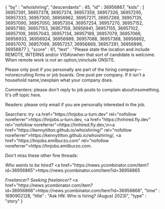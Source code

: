 {
  "by" : "whoishiring",
  "descendants" : 45,
  "id" : 36956867,
  "kids" : [ 36957391, 36957378, 36957374, 36957359, 36957326, 36957295, 36957333, 36957300, 36956962, 36957271, 36957289, 36957135, 36957090, 36957050, 36957304, 36957254, 36957270, 36957152, 36957180, 36957153, 36957159, 36956941, 36957155, 36957102, 36957109, 36957043, 36957134, 36957189, 36957079, 36957066, 36956933, 36956924, 36956989, 36957088, 36957388, 36956892, 36957070, 36957099, 36957257, 36956869, 36957291, 36956896, 36956877 ],
  "score" : 61,
  "text" : "Please state the location and include REMOTE, INTERNS and&#x2F;or VISA\nwhen that sort of candidate is welcome. When remote work is <i>not</i> an option,\ninclude ONSITE.<p>Please only post if you personally are part of the hiring company—no\nrecruiting firms or job boards. One post per company. If it isn&#x27;t a household name,\nexplain what your company does.<p>Commenters: please don&#x27;t reply to job posts to complain about\nsomething. It&#x27;s off topic here.<p>Readers: please only email if you are personally interested in the job.<p>Searchers: try <a href=\"https:&#x2F;&#x2F;hnjobs.u-turn.dev\" rel=\"nofollow noreferrer\">https:&#x2F;&#x2F;hnjobs.u-turn.dev</a>, <a href=\"https:&#x2F;&#x2F;hnhired.fly.dev\" rel=\"nofollow noreferrer\">https:&#x2F;&#x2F;hnhired.fly.dev</a>,\n<a href=\"https:&#x2F;&#x2F;kennytilton.github.io&#x2F;whoishiring&#x2F;\" rel=\"nofollow noreferrer\">https:&#x2F;&#x2F;kennytilton.github.io&#x2F;whoishiring&#x2F;</a>, <a href=\"https:&#x2F;&#x2F;hnjobs.emilburzo.com\" rel=\"nofollow noreferrer\">https:&#x2F;&#x2F;hnjobs.emilburzo.com</a>.<p>Don&#x27;t miss these other fine threads:<p><i>Who wants to be hired?</i> <a href=\"https:&#x2F;&#x2F;news.ycombinator.com&#x2F;item?id=36956865\">https:&#x2F;&#x2F;news.ycombinator.com&#x2F;item?id=36956865</a><p><i>Freelancer? Seeking freelancer?</i> <a href=\"https:&#x2F;&#x2F;news.ycombinator.com&#x2F;item?id=36956866\">https:&#x2F;&#x2F;news.ycombinator.com&#x2F;item?id=36956866</a>",
  "time" : 1690902128,
  "title" : "Ask HN: Who is hiring? (August 2023)",
  "type" : "story"
}
